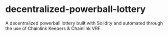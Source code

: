 # decentralized-powerball-lottery
A decentralized powerball lottery built with Solidity and automated through the use of Chainlink Keepers &amp; Chainlink VRF.
